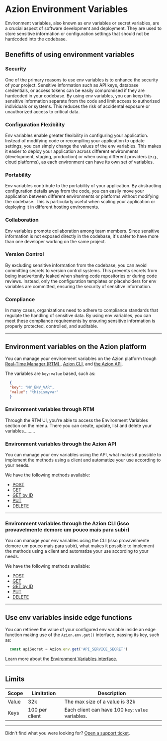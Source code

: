 # Azion Environment Variables

Environment variables, also known as env variables or secret variables, are a crucial aspect of software development and deployment. They are used to store sensitive information or configuration settings that should not be hardcoded into the codebase.

## Benefifts of using environment variables

### Security

One of the primary reasons to use env variables is to enhance the security of your project. Sensitive information such as API keys, database credentials, or access tokens can be easily compromised if they are hardcoded in your codebase. By using env variables, you can keep this sensitive information separate from the code and limit access to authorized individuals or systems. This reduces the risk of accidental exposure or unauthorized access to critical data.

### Configuration Flexibility

Env variables enable greater flexibility in configuring your application. Instead of modifying code or recompiling your application to update settings, you can simply change the values of the env variables. This makes it easier to deploy your application across different environments (development, staging, production) or when using different providers (e.g., cloud platforms), as each environment can have its own set of variables.

### Portability

Env variables contribute to the portability of your application. By abstracting configuration details away from the code, you can easily move your application between different environments or platforms without modifying the codebase. This is particularly useful when scaling your application or deploying it in different hosting environments.

### Collaboration

Env variables promote collaboration among team members. Since sensitive information is not exposed directly in the codebase, it's safer to have more than one developer working on the same project.

### Version Control
By excluding sensitive information from the codebase, you can avoid committing secrets to version control systems. This prevents secrets from being inadvertently leaked when sharing code repositories or during code reviews. Instead, only the configuration templates or placeholders for env variables are committed, ensuring the security of sensitive information.

### Compliance
In many cases, organizations need to adhere to compliance standards that regulate the handling of sensitive data. By using env variables, you can meet these compliance requirements by ensuring sensitive information is properly protected, controlled, and auditable.

---

## Environment variables on the Azion platform

You can manage your environment variables on the Azion platform trough [Real-Time Manager (RTM) ](https://manager.azion.com/), [Azion CLI](), and [the Azion API](https://api.azion.com/).

The variables are `key:value` based, such as:

```json
  {
  "key": "MY_ENV_VAR",
  "value": "thisismyvar"
  }
```

### Environment variables through RTM

Through the RTM UI, you're able to access the Environment Variables section on the menu. There you can create, update, list and delete your variables.........

### Environment variables through the Azion API

You can manage your env variables using the API, what makes it possible to implement the methods using a client and automatize your use according to your needs. 

We have the following methods available: 

- [POST](https://stage-variables.azion.com/#/api/api_variables_create)
- [GET](https://stage-variables.azion.com/#/api/api_variables_list)
- [GET by ID](https://stage-variables.azion.com/#/api/api_variables_retrieve)
- [PUT](https://stage-variables.azion.com/#/api/api_variables_update)
- [DELETE](https://stage-variables.azion.com/#/api/api_variables_destroy)

---

### Environment variables through the Azion CLI (isso provavelmente demore um pouco mais para subir)

You can manage your env variables using the CLI (isso provavelmente demore um pouco mais para subir), what makes it possible to implement the methods using a client and automatize your use according to your needs. 

We have the following methods available: 

- [POST](https://stage-variables.azion.com/#/api/api_variables_create)
- [GET](https://stage-variables.azion.com/#/api/api_variables_list)
- [GET by ID](https://stage-variables.azion.com/#/api/api_variables_retrieve)
- [PUT](https://stage-variables.azion.com/#/api/api_variables_update)
- [DELETE](https://stage-variables.azion.com/#/api/api_variables_destroy)

---

## Use env variables inside edge functions

You can retrieve the value of your configured env variable inside an edge function making use of the `Azion.env.get()` interface, passing its key, such as:

```javascript
  const apiSecret = Azion.env.get('API_SERVICE_SECRET')
```

Learn more about the [Environment Variables interface](https://github.com/gabriel-azion/doc-studies-mocks/blob/main/env-vars/api-reference.md).

---

## Limits

| Scope | Limitation | Description |
| - | - | - |
| Value | 32k | The max size of a value is 32k |
| Keys | 100 per client | Each client can have 100 `key:value` variables. |  
---

Didn't find what you were looking for? [Open a support ticket](https://tickets.azion.com/).
